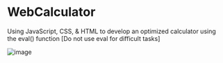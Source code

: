 # WebCalculator
Using JavaScript, CSS, &amp; HTML to develop an optimized calculator using the eval() function [Do not use eval for difficult tasks]

![image](https://github.com/zlshackleton/WebCalculator/assets/136869728/4dfc11c7-5a67-4cf6-ac22-ae5a824c3bdd)
